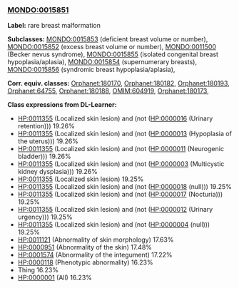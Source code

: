 
### [MONDO:0015851](http://purl.obolibrary.org/obo/MONDO_0015851)
**Label:** rare breast malformation

**Subclasses:** [MONDO:0015853](http://purl.obolibrary.org/obo/MONDO_0015853) (deficient breast volume or number), [MONDO:0015852](http://purl.obolibrary.org/obo/MONDO_0015852) (excess breast volume or number), [MONDO:0011500](http://purl.obolibrary.org/obo/MONDO_0011500) (Becker nevus syndrome), [MONDO:0015855](http://purl.obolibrary.org/obo/MONDO_0015855) (isolated congenital breast hypoplasia/aplasia), [MONDO:0015854](http://purl.obolibrary.org/obo/MONDO_0015854) (supernumerary breasts), [MONDO:0015856](http://purl.obolibrary.org/obo/MONDO_0015856) (syndromic breast hypoplasia/aplasia), 

**Corr. equiv. classes:** [Orphanet:180170](http://www.orpha.net/ORDO/Orphanet_180170), [Orphanet:180182](http://www.orpha.net/ORDO/Orphanet_180182), [Orphanet:180193](http://www.orpha.net/ORDO/Orphanet_180193), [Orphanet:64755](http://www.orpha.net/ORDO/Orphanet_64755), [Orphanet:180188](http://www.orpha.net/ORDO/Orphanet_180188), [OMIM:604919](http://purl.obolibrary.org/obo/OMIM_604919), [Orphanet:180173](http://www.orpha.net/ORDO/Orphanet_180173), 

**Class expressions from DL-Learner:**

- [HP:0011355](http://purl.obolibrary.org/obo/HP_0011355) (Localized skin lesion) and (not ([HP:0000016](http://purl.obolibrary.org/obo/HP_0000016) (Urinary retention))) 19.26%
- [HP:0011355](http://purl.obolibrary.org/obo/HP_0011355) (Localized skin lesion) and (not ([HP:0000013](http://purl.obolibrary.org/obo/HP_0000013) (Hypoplasia of the uterus))) 19.26%
- [HP:0011355](http://purl.obolibrary.org/obo/HP_0011355) (Localized skin lesion) and (not ([HP:0000011](http://purl.obolibrary.org/obo/HP_0000011) (Neurogenic bladder))) 19.26%
- [HP:0011355](http://purl.obolibrary.org/obo/HP_0011355) (Localized skin lesion) and (not ([HP:0000003](http://purl.obolibrary.org/obo/HP_0000003) (Multicystic kidney dysplasia))) 19.26%
- [HP:0011355](http://purl.obolibrary.org/obo/HP_0011355) (Localized skin lesion) 19.25%
- [HP:0011355](http://purl.obolibrary.org/obo/HP_0011355) (Localized skin lesion) and (not ([HP:0000018](http://purl.obolibrary.org/obo/HP_0000018) (null))) 19.25%
- [HP:0011355](http://purl.obolibrary.org/obo/HP_0011355) (Localized skin lesion) and (not ([HP:0000017](http://purl.obolibrary.org/obo/HP_0000017) (Nocturia))) 19.25%
- [HP:0011355](http://purl.obolibrary.org/obo/HP_0011355) (Localized skin lesion) and (not ([HP:0000012](http://purl.obolibrary.org/obo/HP_0000012) (Urinary urgency))) 19.25%
- [HP:0011355](http://purl.obolibrary.org/obo/HP_0011355) (Localized skin lesion) and (not ([HP:0000004](http://purl.obolibrary.org/obo/HP_0000004) (null))) 19.25%
- [HP:0011121](http://purl.obolibrary.org/obo/HP_0011121) (Abnormality of skin morphology) 17.63%
- [HP:0000951](http://purl.obolibrary.org/obo/HP_0000951) (Abnormality of the skin) 17.48%
- [HP:0001574](http://purl.obolibrary.org/obo/HP_0001574) (Abnormality of the integument) 17.22%
- [HP:0000118](http://purl.obolibrary.org/obo/HP_0000118) (Phenotypic abnormality) 16.23%
- Thing 16.23%
- [HP:0000001](http://purl.obolibrary.org/obo/HP_0000001) (All) 16.23%


